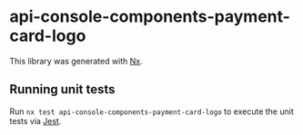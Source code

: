 # api-console-components-payment-card-logo

This library was generated with [Nx](https://nx.dev).

## Running unit tests

Run `nx test api-console-components-payment-card-logo` to execute the unit tests via [Jest](https://jestjs.io).
